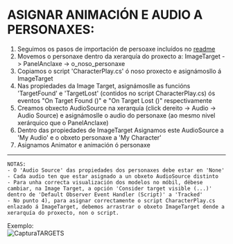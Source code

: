# ASIGNAR ANIMACIÓN E AUDIO A PERSONAXES:
1) Seguimos os pasos de importación de persoaxe incluídos no [readme](https://github.com/webferrol/appventurers-doc/blob/main/unity/characters-guide.md)
2) Movemos o personaxe dentro da xerarquía do proxecto a: ImageTarget -> PanelAnclaxe -> o_noso_personaxe
3) Copiamos o script 'CharacterPlay.cs' ó noso proxecto e asignámosllo á ImageTarget
4) Nas propiedades da Image Target, asignámoslle as funcións 'TargetFound' e 'TargetLost' (contidos no script CharacterPlay.cs) ós eventos "On Target Found ()" e "On Target Lost ()" respectivamente
5) Creamos obxecto AudioSource na xerarquía (click dereito -> Audio -> Audio Source) e asignámoslle o audio do personaxe (ao mesmo nivel xerárquico que o PanelAnclaxe)
6) Dentro das propiedades de ImageTarget Asignamos este AudioSource a 'My Audio' e o obxeto personaxe a 'My Character'
7) Asignamos Animator e animación ó personaxe
   
----
```
NOTAS:
- O 'Audio Source' das propiedades dos personaxes debe estar en 'None'
- Cada audio ten que estar asignado a un obxeto AudioSource distinto
- Para unha correcta visualización dos modelos no móbil, débese cambiar, na Image Target, a opción 'Consider target visible (...)' dentro de 'Default Observer Event Handler (Script)' a 'Tracked'
- No punto 4), para asignar correctamente o script CharacterPlay.cs enlazado á ImageTarget, debemos arrastrar o obxeto ImageTarget dende a xerarquía do proxecto, non o script.
```
Exemplo: <br>
![CapturaTARGETS](https://github.com/webferrol/appventurers-doc/assets/148337654/d9e0caaa-5963-4223-a426-0f5174ce8815)

